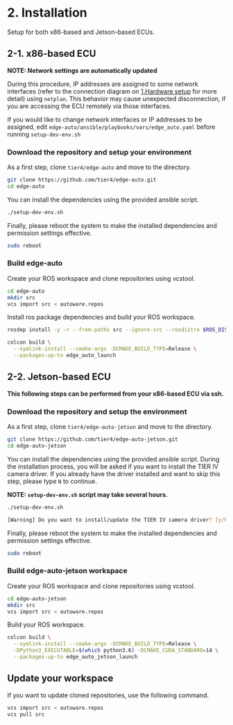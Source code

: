 # 2. Installation

Setup for both x86-based and Jetson-based ECUs.

## 2-1. x86-based ECU

**NOTE: Network settings are automatically updated**

During this procedure, IP addresses are assigned to some network interfaces (refer to the connection diagram on [1.Hardware setup](01_hardware_setup.md) for more detail) using `netplan`.
This behavior may cause unexpected disconnection, if you are accessing the ECU remotely via those interfaces.

If you would like to change network interfaces or IP addresses to be assigned, edit `edge-auto/ansible/playbooks/vars/edge_auto.yaml` before running `setup-dev-env.sh`

### Download the repository and setup your environment

As a first step, clone `tier4/edge-auto` and move to the directory.

```sh
git clone https://github.com/tier4/edge-auto.git
cd edge-auto
```

You can install the dependencies using the provided ansible script.

```sh
./setup-dev-env.sh
```

Finally, please reboot the system to make the installed dependencies and permission settings effective.

```sh
sudo reboot
```

### Build edge-auto

Create your ROS workspace and clone repositories using vcstool.

```sh
cd edge-auto
mkdir src
vcs import src < autoware.repos
```

Install ros package dependencies and build your ROS workspace.

```sh
rosdep install -y -r --from-paths src --ignore-src --rosdistro $ROS_DISTRO

colcon build \
  --symlink-install --cmake-args -DCMAKE_BUILD_TYPE=Release \
  --packages-up-to edge_auto_launch
```

## 2-2. Jetson-based ECU

**This following steps can be performed from your x86-based ECU via ssh.**

### Download the repository and setup the environment

As a first step, clone `tier4/edge-auto-jetson` and move to the directory.

```sh
git clone https://github.com/tier4/edge-auto-jetson.git
cd edge-auto-jetson
```

You can install the dependencies using the provided ansible script.
During the installation process, you will be asked if you want to install the TIER IV camera driver.
If you already have the driver installed and want to skip this step, please type `N` to continue.

**NOTE: `setup-dev-env.sh` script may take several hours.**

```sh
./setup-dev-env.sh

[Warning] Do you want to install/update the TIER IV camera driver? [y/N]:
```

Finally, please reboot the system to make the installed dependencies and permission settings effective.

```sh
sudo reboot
```

### Build edge-auto-jetson workspace

Create your ROS workspace and clone repositories using vcstool.

```sh
cd edge-auto-jetson
mkdir src
vcs import src < autoware.repos
```

Build your ROS workspace.

```sh
colcon build \
  --symlink-install --cmake-args -DCMAKE_BUILD_TYPE=Release \
  -DPython3_EXECUTABLE=$(which python3.6) -DCMAKE_CUDA_STANDARD=14 \
  --packages-up-to edge_auto_jetson_launch
```

## Update your workspace

If you want to update cloned repositories, use the following command.

```sh
vcs import src < autoware.repos
vcs pull src
```
